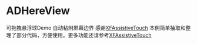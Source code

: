# ADHereView
可拖拽悬浮球Demo 自动粘附屏幕边界
感谢[XFAssistiveTouch](https://github.com/xiaofei86/XFAssistiveTouch)
本例简单抽取和整理了部分代码，方便使用。更多功能还请参考[XFAssistiveTouch](https://github.com/xiaofei86/XFAssistiveTouch)
